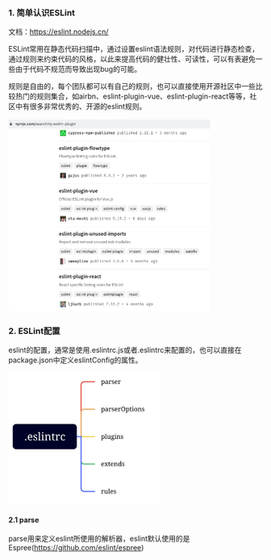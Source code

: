 ### 1. 简单认识ESLint

文档：https://eslint.nodejs.cn/

ESLint常用在静态代码扫描中，通过设置eslint语法规则，对代码进行静态检查，通过规则来约束代码的风格，以此来提高代码的健壮性、可读性，可以有表避免一些由于代码不规范而导致出现bug的可能。

规则是自由的，每个团队都可以有自己的规则，也可以直接使用开源社区中一些比较热门的规则集合，如airbn、eslint-plugin-vue、eslint-plugin-react等等，社区中有很多非常优秀的、开源的eslint规则。

<img src="./images/i9.png" width="400" />

### 2. ESLint配置

eslint的配置，通常是使用.eslintrc.js或者.eslintrc来配置的，也可以直接在package.json中定义eslintConfig的属性。

<img src="./images/i10.png" width="300" />

#### 2.1 parse

parse用来定义eslint所使用的解析器，eslint默认使用的是Espree(https://github.com/eslint/espree)